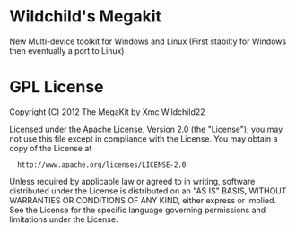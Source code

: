 Wildchild's Megakit
=======
New Multi-device toolkit for Windows and Linux
(First stabilty for Windows then eventually a port to Linux)

GPL License
=======
Copyright (C) 2012 The MegaKit by Xmc Wildchild22

Licensed under the Apache License, Version 2.0 (the "License");
you may not use this file except in compliance with the License.
You may obtain a copy of the License at

      http://www.apache.org/licenses/LICENSE-2.0

Unless required by applicable law or agreed to in writing, software
distributed under the License is distributed on an "AS IS" BASIS,
WITHOUT WARRANTIES OR CONDITIONS OF ANY KIND, either express or implied.
See the License for the specific language governing permissions and
limitations under the License.